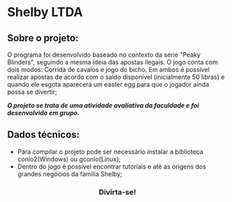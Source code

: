 # Shelby LTDA
## Sobre o projeto:

O programa foi desenvolvido baseado no contexto da série "Peaky Blinders", seguindo a mesma ideia das apostas ilegais. O jogo conta com dois modos: Corrida de cavalos e jogo do bicho. Em ambos é possível realizar apostas de acordo com o saldo disponível (inicialmente 50 libras) e quando ele esgota aparecerá um easter egg para que o jogador ainda possa se divertir;

***O projeto se trata de uma atividade avaliativa da faculdade e foi desenvolvido em grupo.***

## Dados técnicos:
* Para compilar o projeto pode ser necessário instalar a biblioteca conio2(Windows) ou gconio(Linux);
* Dentro do jogo é possível encontrar tutoriais e até as origens dos grandes negócios da família Shelby;

<h3 align="center">Divirta-se!</h3>
